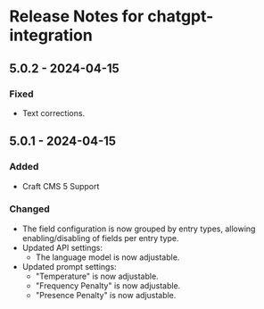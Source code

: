 # Release Notes for chatgpt-integration

## 5.0.2 - 2024-04-15

### Fixed
- Text corrections.

## 5.0.1 - 2024-04-15

### Added
- Craft CMS 5 Support

### Changed
- The field configuration is now grouped by entry types, allowing enabling/disabling of fields per entry type.
- Updated API settings:
    - The language model is now adjustable.
- Updated prompt settings:
    - "Temperature" is now adjustable.
    - "Frequency Penalty" is now adjustable.
    - "Presence Penalty" is now adjustable.